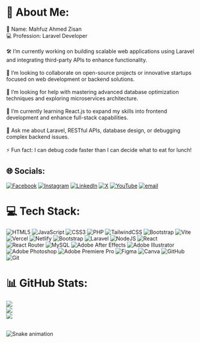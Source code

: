 # 💫 About Me:
🎯 Name: Mahfuz Ahmed Zisan<br>💻 Profession: Laravel Developer<br><br>🛠️ I’m currently working on building scalable web applications using Laravel and integrating third-party APIs to enhance functionality.<br><br>🤝 I’m looking to collaborate on open-source projects or innovative startups focused on web development or backend solutions.<br><br>🤲 I’m looking for help with mastering advanced database optimization techniques and exploring microservices architecture.<br><br>🌱 I’m currently learning React.js to expand my skills into frontend development and enhance full-stack capabilities.<br><br>💬 Ask me about Laravel, RESTful APIs, database design, or debugging complex backend issues.<br><br>⚡ Fun fact: I can debug code faster than I can decide what to eat for lunch!


## 🌐 Socials:
[![Facebook](https://img.shields.io/badge/Facebook-%231877F2.svg?logo=Facebook&logoColor=white)](https://facebook.com/mahfuz.ahmed.zisan) [![Instagram](https://img.shields.io/badge/Instagram-%23E4405F.svg?logo=Instagram&logoColor=white)](https://instagram.com/mahfuz.ahmed.zisan) [![LinkedIn](https://img.shields.io/badge/LinkedIn-%230077B5.svg?logo=linkedin&logoColor=white)](https://linkedin.com/in/mahfuz-ahmed-zisan) [![X](https://img.shields.io/badge/X-black.svg?logo=X&logoColor=white)](https://x.com/@Mahfuz_Zisan) [![YouTube](https://img.shields.io/badge/YouTube-%23FF0000.svg?logo=YouTube&logoColor=white)](https://www.youtube.com/channel/UC4u3soo8P07-mYrGrvO7jcw) [![email](https://img.shields.io/badge/Email-D14836?logo=gmail&logoColor=white)](mailto:mahfuz.ahmed.zisan@gmail.com) 

# 💻 Tech Stack:
![HTML5](https://img.shields.io/badge/html5-%23E34F26.svg?style=for-the-badge&logo=html5&logoColor=white) ![JavaScript](https://img.shields.io/badge/javascript-%23323330.svg?style=for-the-badge&logo=javascript&logoColor=%23F7DF1E) ![CSS3](https://img.shields.io/badge/css3-%231572B6.svg?style=for-the-badge&logo=css3&logoColor=white) ![PHP](https://img.shields.io/badge/php-%23777BB4.svg?style=for-the-badge&logo=php&logoColor=white) ![TailwindCSS](https://img.shields.io/badge/tailwindcss-%2338B2AC.svg?style=for-the-badge&logo=tailwind-css&logoColor=white) ![Bootstrap](https://img.shields.io/badge/bootstrap-%238511FA.svg?style=for-the-badge&logo=bootstrap&logoColor=white) ![Vite](https://img.shields.io/badge/vite-%23646CFF.svg?style=for-the-badge&logo=vite&logoColor=white) ![Vercel](https://img.shields.io/badge/vercel-%23000000.svg?style=for-the-badge&logo=vercel&logoColor=white) ![Netlify](https://img.shields.io/badge/netlify-%23000000.svg?style=for-the-badge&logo=netlify&logoColor=#00C7B7) ![Bootstrap](https://img.shields.io/badge/bootstrap-%238511FA.svg?style=for-the-badge&logo=bootstrap&logoColor=white) ![Laravel](https://img.shields.io/badge/laravel-%23FF2D20.svg?style=for-the-badge&logo=laravel&logoColor=white) ![NodeJS](https://img.shields.io/badge/node.js-6DA55F?style=for-the-badge&logo=node.js&logoColor=white) ![React](https://img.shields.io/badge/react-%2320232a.svg?style=for-the-badge&logo=react&logoColor=%2361DAFB) ![React Router](https://img.shields.io/badge/React_Router-CA4245?style=for-the-badge&logo=react-router&logoColor=white) ![MySQL](https://img.shields.io/badge/mysql-4479A1.svg?style=for-the-badge&logo=mysql&logoColor=white) ![Adobe After Effects](https://img.shields.io/badge/Adobe%20After%20Effects-9999FF.svg?style=for-the-badge&logo=Adobe%20After%20Effects&logoColor=white) ![Adobe Illustrator](https://img.shields.io/badge/adobe%20illustrator-%23FF9A00.svg?style=for-the-badge&logo=adobe%20illustrator&logoColor=white) ![Adobe Photoshop](https://img.shields.io/badge/adobe%20photoshop-%2331A8FF.svg?style=for-the-badge&logo=adobe%20photoshop&logoColor=white) ![Adobe Premiere Pro](https://img.shields.io/badge/Adobe%20Premiere%20Pro-9999FF.svg?style=for-the-badge&logo=Adobe%20Premiere%20Pro&logoColor=white) ![Figma](https://img.shields.io/badge/figma-%23F24E1E.svg?style=for-the-badge&logo=figma&logoColor=white) ![Canva](https://img.shields.io/badge/Canva-%2300C4CC.svg?style=for-the-badge&logo=Canva&logoColor=white) ![GitHub](https://img.shields.io/badge/github-%23121011.svg?style=for-the-badge&logo=github&logoColor=white) ![Git](https://img.shields.io/badge/git-%23F05033.svg?style=for-the-badge&logo=git&logoColor=white)
# 📊 GitHub Stats:
![](https://github-readme-stats.vercel.app/api?username=mahfuzahmedzisan&theme=dark&hide_border=false&include_all_commits=true&count_private=true)<br/>
![](https://nirzak-streak-stats.vercel.app/?user=mahfuzahmedzisan&theme=dark&hide_border=false)<br/>
![](https://github-readme-stats.vercel.app/api/top-langs/?username=mahfuzahmedzisan&theme=dark&hide_border=false&include_all_commits=true&count_private=true&layout=compact)

<br clear="both">

<img src="https://raw.githubusercontent.com/maurodesouza/maurodesouza/output/snake.svg" alt="Snake animation" />
